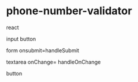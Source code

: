 # phone-number-validator

react

input button

form onsubmit=handleSubmit

textarea onChange= handleOnChange

button